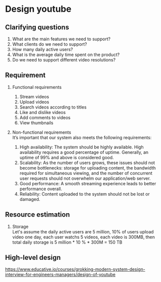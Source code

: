 # Design youtube
## Clarifying questions
1. What are the main features we need to support?
2. What clients do we need to support?
3. How many daily active users?
4. What is the average daily time spent on the product?
5. Do we need to support different video resolutions?
## Requirement
1. Functional requirements
    1. Stream videos
    1. Upload videos
    1. Search videos according to titles
    1. Like and dislike videos
    1. Add comments to videos
    1. View thumbnails
1. Non-functional requirements  
    It’s important that our system also meets the following requirements:
    
    1. High availability: The system should be highly available. High availability requires a good percentage of uptime. Generally, an uptime of 99% and above is considered good.
    1. Scalability: As the number of users grows, these issues should not become bottlenecks: storage for uploading content, the bandwidth required for simultaneous viewing, and the number of concurrent user requests should not overwhelm our application/web server.
    1. Good performance: A smooth streaming experience leads to better performance overall.
    1. Reliability: Content uploaded to the system should not be lost or damaged.

## Resource estimation
1. Storage  
Let's assume the daily active users are 5 million, 10% of users upload video one day, each user watchs 5 videos, each video is 300MB, then total daily storage is 5 million * 10 % * 300M = 150 TB

## High-level design
https://www.educative.io/courses/grokking-modern-system-design-interview-for-engineers-managers/design-of-youtube


